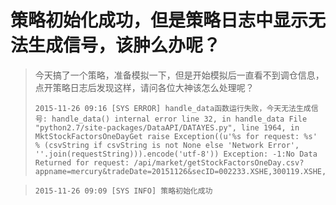 # 策略初始化成功，但是策略日志中显示无法生成信号，该肿么办呢？

> 今天搞了一个策略，准备模拟一下，但是开始模拟后一直看不到调仓信息，点开策略日志后发现这样，请问各位大神该怎么处理呢？
>
>     2015-11-26 09:16 [SYS ERROR] handle_data函数运行失败，今天无法生成信号: handle_data() internal error line 32, in handle_data File "python2.7/site-packages/DataAPI/DATAYES.py", line 1964, in MktStockFactorsOneDayGet raise Exception((u'%s for request: %s' % (csvString if csvString is not None else 'Network Error', ''.join(requestString))).encode('utf-8')) Exception: -1:No Data Returned for request: /api/market/getStockFactorsOneDay.csv?appname=mercury&tradeDate=20151126&secID=002233.XSHE,300119.XSHE,300163.XSHE,600387.XSHG,000630.XSHE,002001.XSHE,300214.XSHE,000969.XSHE,600757.XSHG,600018.XSHG,600100.XSHG,600089.XSHG,002065.XSHE,600067.XSHG,002444.XSHE,002419.XSHE,000030.XSHE,300402.XSHE,300033.XSHE,300395.XSHE,600468.XSHG,600037.XSHG,300455.XSHE,002428.XSHE,300341.XSHE,600900.XSHG,002008.XSHE,300161.XSHE,600704.XSHG,600750.XSHG,600125.XSHG,600850.XSHG,600316.XSHG,000069.XSHE,000417.XSHE,300206.XSHE,600332.XSHG,600108.XSHG,600416.XSHG,300032.XSHE,300423.XSHE,600869.XSHG,601021.XSHG,002375.XSHE,600086.XSHG,002078.XSHE,300284

>     2015-11-26 09:09 [SYS INFO] 策略初始化成功
